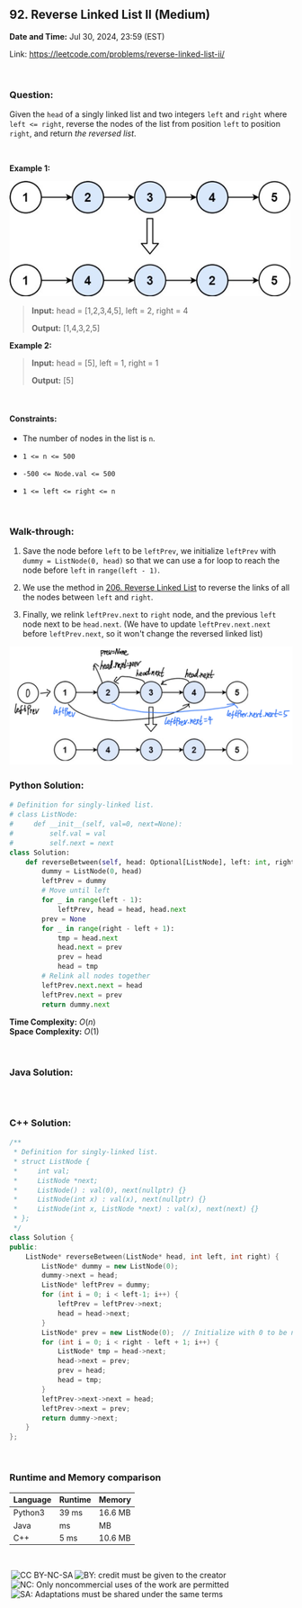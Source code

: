 ## 92. Reverse Linked List II (Medium)
**Date and Time:** Jul 30, 2024, 23:59 (EST)

Link: https://leetcode.com/problems/reverse-linked-list-ii/

<br>

### Question:
Given the `head` of a singly linked list and two integers `left` and `right` where `left <= right`, reverse the nodes of the list from position `left` to position `right`, and return _the reversed list_.

<br>

**Example 1:**

<img src="../images/92.jpg" width=500>

> **Input:** head = [1,2,3,4,5], left = 2, right = 4
> 
> **Output:** [1,4,3,2,5]

**Example 2:**
> **Input:** head = [5], left = 1, right = 1
> 
> **Output:** [5]

<br>

#### Constraints:
* The number of nodes in the list is `n`.

* `1 <= n <= 500`

* `-500 <= Node.val <= 500`

* `1 <= left <= right <= n`

<br>

### Walk-through: 
1. Save the node before `left` to be `leftPrev`, we initialize `leftPrev` with `dummy = ListNode(0, head)` so that we can use a for loop to reach the node before `left` in `range(left - 1)`.

2. We use the method in [206. Reverse Linked List](./questions/206.Reverse_Linked_List(Easy).md) to reverse the links of all the nodes between `left` and `right`.

3. Finally, we relink `leftPrev.next` to `right` node, and the previous `left` node next to be `head.next`. (We have to update `leftPrev.next.next` before `leftPrev.next`, so it won't change the reversed linked list)

<img src="../images/92_1.png" width=700>

<br>

### Python Solution:
```python
# Definition for singly-linked list.
# class ListNode:
#     def __init__(self, val=0, next=None):
#         self.val = val
#         self.next = next
class Solution:
    def reverseBetween(self, head: Optional[ListNode], left: int, right: int) -> Optional[ListNode]:
        dummy = ListNode(0, head)
        leftPrev = dummy
        # Move until left
        for _ in range(left - 1):
            leftPrev, head = head, head.next
        prev = None
        for _ in range(right - left + 1):
            tmp = head.next
            head.next = prev
            prev = head
            head = tmp
        # Relink all nodes together
        leftPrev.next.next = head
        leftPrev.next = prev
        return dummy.next
```
**Time Complexity:** $O(n)$ <br>
**Space Complexity:** $O(1)$

<br>

### Java Solution:
```java

```

<br>

### C++ Solution:
```cpp
/**
 * Definition for singly-linked list.
 * struct ListNode {
 *     int val;
 *     ListNode *next;
 *     ListNode() : val(0), next(nullptr) {}
 *     ListNode(int x) : val(x), next(nullptr) {}
 *     ListNode(int x, ListNode *next) : val(x), next(next) {}
 * };
 */
class Solution {
public:
    ListNode* reverseBetween(ListNode* head, int left, int right) {
        ListNode* dummy = new ListNode(0);
        dummy->next = head;
        ListNode* leftPrev = dummy;
        for (int i = 0; i < left-1; i++) {
            leftPrev = leftPrev->next;
            head = head->next;
        }
        ListNode* prev = new ListNode(0);  // Initialize with 0 to be null
        for (int i = 0; i < right - left + 1; i++) {
            ListNode* tmp = head->next;
            head->next = prev;
            prev = head;
            head = tmp;
        }
        leftPrev->next->next = head;
        leftPrev->next = prev;
        return dummy->next;
    }
};
```

<br>

### Runtime and Memory comparison
|Language|Runtime|Memory|
|---|---|---|
|Python3|39 ms|16.6 MB|
|Java   | ms| MB|
|C++    |5 ms|10.6 MB|

<br>

<img style="height:22px!important;margin-left:3px;vertical-align:text-bottom;" src="https://mirrors.creativecommons.org/presskit/icons/cc.svg?ref=chooser-v1" alt="CC BY-NC-SA" title="CC BY-NC-SA"><img style="height:22px!important;margin-left:3px;vertical-align:text-bottom;" src="https://mirrors.creativecommons.org/presskit/icons/by.svg?ref=chooser-v1" alt="BY: credit must be given to the creator" title="BY: credit must be given to the creator"><img style="height:22px!important;margin-left:3px;vertical-align:text-bottom;" src="https://mirrors.creativecommons.org/presskit/icons/nc.svg?ref=chooser-v1" alt="NC: Only noncommercial uses of the work are permitted" title="NC: Only noncommercial uses of the work are permitted"><img style="height:22px!important;margin-left:3px;vertical-align:text-bottom;" src="https://mirrors.creativecommons.org/presskit/icons/sa.svg?ref=chooser-v1" alt="SA: Adaptations must be shared under the same terms" title="SA: Adaptations must be shared under the same terms">